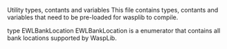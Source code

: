 Utility types, contants and variables
This file contains types, contants and variables that need to be pre-loaded for wasplib to compile.

type EWLBankLocation
EWLBankLocation is a enumerator that contains all bank locations supported by WaspLib.
